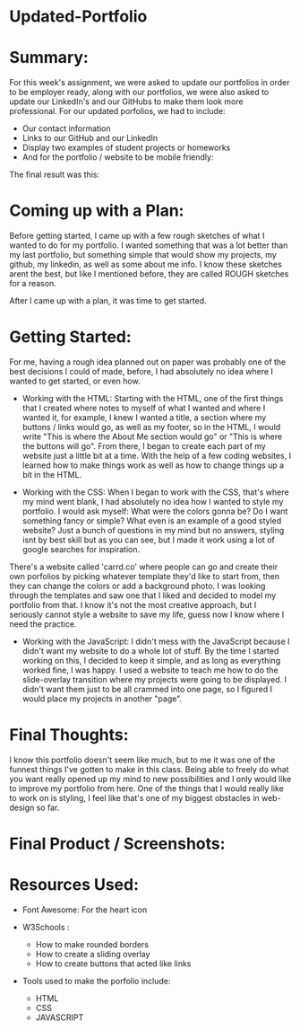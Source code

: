 # Updated-Portfolio

# Summary: 
For this week's assignment, we were asked to update our portfolios in order to be employer ready, along with our portfolios, we were also asked to update our LinkedIn's and our GitHubs to make them look more professional. 
For our updated porfolios, we had to include:
* Our contact information
* Links to our GitHub and our LinkedIn
* Display two examples of student projects or homeworks 
* And for the portfolio / website to be mobile friendly:

The final result was this: 

# Coming up with a Plan: 
Before getting started, I came up with a few rough sketches of what I wanted to do for my portfolio. I wanted something that was a lot better than my last portfolio, but something simple that would show my projects, my github, my linkedin, as well as some about me info. 
I know these sketches arent the best, but like I mentioned before, they are called ROUGH sketches for a reason.



After I came up with a plan, it was time to get started. 

# Getting Started:
For me, having a rough idea planned out on paper was probably one of the best decisions I could of made, before, I had absolutely no idea where I wanted to get started, or even how. 

* Working with the HTML:
Starting with the HTML, one of the first things that I created where notes to myself of what I wanted and where I wanted it, for example, I knew I wanted a title, a section where my buttons / links would go, as well as my footer, so in the HTML, I would write "This is where the About Me section would go" or "This is where the buttons will go". From there, I began to create each part of my website just a little bit at a time. With the help of a few coding websites, I learned how to make things work as well as how to change things up a bit in the HTML.

* Working with the CSS: 
When I began to work with the CSS, that's where my mind went blank, I had absolutely no idea how I wanted to style my portfolio. 
I would ask myself: What were the colors gonna be? Do I want something fancy or simple? What even is an example of a good styled website? Just a bunch of questions in my mind but no answers, styling isnt by best skill but as you can see, but I made it work using a lot of google searches for inspiration.

There's a website called 'carrd.co' where people can go and create their own porfolios by picking whatever template they'd like to start from, then they can change the colors or add a background photo. I was looking through the templates and saw one that I liked and decided to model my portfolio from that. I know it's not the most creative approach, but I seriously cannot style a website to save my life, guess now I know where I need the practice.

* Working with the JavaScript:
I didn't mess with the JavaScript because I didn't want my website to do a whole lot of stuff. By the time I started working on this, I decided to keep it simple, and as long as everything worked fine, I was happy. I used a website to teach me how to do the slide-overlay transition where my projects were going to be displayed. I didn't want them just to be all crammed into one page, so I figured I would place my projects in another "page".






# Final Thoughts:
I know this portfolio doesn't seem like much, but to me it was one of the funnest things I've gotten to make in this class. Being able to freely do what you want really opened up my mind to new possibilities and I only would like to improve my portfolio from here. One of the things that I would really like to work on is styling, I feel like that's one of my biggest obstacles in web-design so far. 






# Final Product / Screenshots:




# Resources Used:
* Font Awesome: For the heart icon
* W3Schools : 
    - How to make rounded borders
    - How to create a sliding overlay
    - How to create buttons that acted like links

* Tools used to make the porfolio include:
    - HTML
    - CSS
    - JAVASCRIPT
